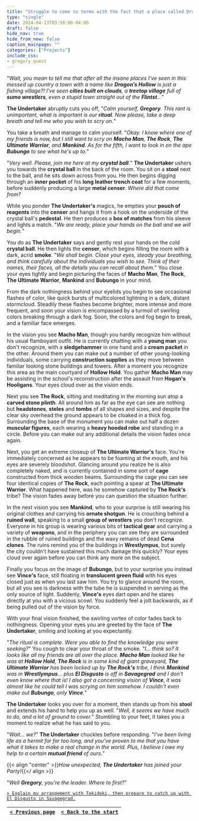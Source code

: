 ```yaml
---
title: "Struggle to come to terms with the fact that a place called Dragon's Hollow could be so uninteresting, then explain my plan to spy on our mutual enemy and share the names of my friends for the scrying ritual."
type: "single"
date: 2024-04-13T03:59:00-04:00
draft: false
hide_nav: true
hide_from_new: false
caption_mainpage: ""
categories: ["Projects"]
include_css:
- gregory_quest
---
```


"*Wait, you mean to tell me that after all the insane places I've seen in this messed up country a town with a name like **Dragon’s Hollow** is just a fishing village?! I've seen **cities built on clouds**, a **treetop village** full of **sumo wrestlers**, even a stupid town straight out of the **Flintst**...*"

**The Undertaker** abruptly cuts you off, "*Calm yourself, **Gregory**. This rant is unimportant, what is important is our **ritual**. Now please, take a deep breath and tell me who you wish to scry on.*" 

You take a breath and manage to calm yourself. "*Okay. I know where one of my friends is now, but I still want to scry on **Macho Man**, **The Rock**, **The Ultimate Warrior**, and **Mankind**. As for the fifth, I want to look in on the ape **Bubungo** to see what he's up to.*"

"*Very well. Please, join me here at my **crystal ball**.*" **The Undertaker** ushers you towards the **crystal ball** in the back of the room. You sit on a **stool** next to the ball, and he sits down across from you. He then begins digging through an **inner pocket** of his **long leather trench coat** for a few moments, before suddenly producing a large **metal censer**. *Where did that come from?* 

While you ponder **The Undertaker's** magics, he empties your **pouch of reagents** into the **censer** and hangs it from a hook on the underside of the crystal ball's **pedestal**. He then produces a **box of matches** from his sleeve and lights a match. "*We are ready, place your hands on the ball and we will begin.*"

You do as **The Undertaker** says and gently rest your hands on the cold **crystal ball**. He then lights the **censer**, which begins filling the room with a dark, acrid **smoke**. "*We shall begin. Close your eyes, steady your breathing, and think carefully about the individuals you wish to see. Think of their names, their faces, all the details you can recall about them.*" You close your eyes tightly and begin picturing the faces of **Macho Man**, **The Rock**, **The Ultimate Warrior**, **Mankind** and **Bubungo** in your mind.

From the dark nothingness behind your eyelids you begin to see occasional flashes of color, like quick bursts of multicolored lightning in a dark, distant stormcloud. Steadily these flashes become brighter, more intense and more frequent, and soon your vision is encompassed by a turmoil of swirling colors breaking through a dark fog. Soon, the colors and fog begin to break, and a familiar face emerges.

In the vision you see **Macho Man**, though you hardly recognize him without his usual flamboyant outfit. He is currently chatting with a **young man** you don't recognize, with a **sledgehammer** in one hand and a **cream packet** in the other. Around them you can make out a number of other young-looking individuals, some carrying **construction supplies** as they move between familiar looking stone buildings and towers. After a moment you recognize this area as the main courtyard of **Hollow Hold**. You gather **Macho Man** may be assisting in the school's reconstruction after the assault from **Hogan's Hooligans**. Your eyes cloud over as the vision ends.

Next you see **The Rock**, sitting and meditating in the morning sun atop a **carved stone plinth**. All around him as far as the eye can see are nothing but **headstones**, **steles** and **tombs** of all shapes and sizes, and despite the clear sky overhead the ground appears to be cloaked in a thick fog. Surrounding the base of the monument you can make out half a dozen **muscular figures**, each wearing a **heavy hooded robe** and standing in a circle. Before you can make out any additional details the vision fades once again.

Next, you get an extreme closeup of **The Ultimate Warrior's** face. You're immediately concerned as he appears to be foaming at the mouth, and his eyes are severely bloodshot. Glancing around you realize he is also completely naked, and is currently contained in some sort of **cage** constructed from thick wooden beams. Surrounding the cage you can see four identical copies of **The Rock**, each pointing a spear at **The Ultimate Warrior**. What happened here, was he somehow captured by **The Rock's** tribe? The vision fades away before you can question the situation further.

In the next vision you see **Mankind**, who to your surprise is still wearing his original clothes and carrying his **ornate shotgun**. He is crouching behind a **ruined wall**, speaking to a small **group of wrestlers** you don't recognize. Everyone in his group is wearing various bits of **tactical gear** and carrying a variety of **weapons**, and in the periphery you can see they are surrounded in the rubble of ruined buildings and the waxy remains of dead **Cena clones**. The ruins remind you of the buildings in **Wrestlympus**, but surely the city couldn't have sustained this much damage this quickly? Your eyes cloud over again before you can think any more on the subject.

Finally you focus on the image of **Bubungo**, but to your surprise you instead see **Vince's** face, still floating in **translucent green fluid** with his eyes closed just as when you last saw him. You try to glance around the room, but all you see is darkness with the tube he is suspended in serving as the only source of light. Suddenly, **Vince's** eyes dart open and he stares directly at you with a vicious scowl. You suddenly feel a jolt backwards, as if being pulled out of the vision by force.

With your final vision finished, the swirling vortex of color fades back to nothingness. Opening your eyes you are greeted by the face of **The Undertaker**, smiling and looking at you expectantly.

"*The ritual is complete. Were you able to find the knowledge you were seeking?*" You cough to clear your throat of the smoke. "*I... think so? It looks like all my friends are all over the place. **Macho Man** looked like he was at **Hollow Hold**, **The Rock** is in some kind of giant graveyard, **The Ultimate Warrior** has been locked up by **The Rock's** tribe, I think **Mankind** was in **Wrestlympus**... plus **El Disgusto** is off in **Savagegrad** and I don't even know where that is! I also got a concerning vision of **Vince**, it was almost like he could tell I was scrying on him somehow. I couldn't even make out **Bubungo**, only **Vince**.*"

**The Undertaker** looks you over for a moment, then stands up from his **stool** and extends his hand to help you up as well. "*Well, it seems we have much to do, and a lot of ground to cover.*" Stumbling to your feet, it takes you a moment to realize what he has said to you.

"*Wait... we?*" **The Undertaker** chuckles before responding. "*I've been living life as a hermit for far too long, and you've proven to me that you have what it takes to make a real change in the world. Plus, I believe I owe my help to a certain **mutual friend** of ours.*"

{{< align "center" >}}*How unexpected, **The Undertaker** has joined your Party!*{{</ align >}}

"*Well **Gregory**, you're the leader. Where to first?*”

[``> Explain my arrangement with Tokidoki, then prepare to catch up with El Disgusto in Savagegrad.``](../93)

|[``< Previous page``](../91)|[``< Back to the start``](../)|
|---|---|